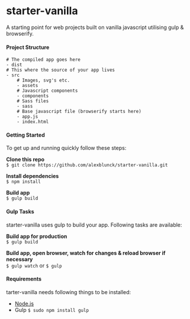 # starter-vanilla
A starting point for web projects built on vanilla javascript utilising gulp &amp; browserify.


#### Project Structure
```
# The compiled app goes here
- dist
# This where the source of your app lives
- src
    # Images, svg's etc.
    - assets
    # Javascript components
    - components
    # Sass files
    - sass
    # Base javascript file (browserify starts here)
    - app.js
    - index.html
```


#### Getting Started
To get up and running quickly follow these steps:

**Clone this repo**  
`$ git clone https://github.com/alexblunck/starter-vanilla.git`

**Install dependencies**  
`$ npm install`

**Build app**  
`$ gulp build`


#### Gulp Tasks
starter-vanilla uses gulp to build  your app. Following tasks are available:

**Build app for production**  
`$ gulp build`

**Build app, open browser, watch for changes &amp; reload browser if necessary**  
`$ gulp watch` or `$ gulp`


#### Requirements
tarter-vanilla needs following things to be installed:

- [Node.js](https://nodejs.org)  
- Gulp `$ sudo npm install gulp`
